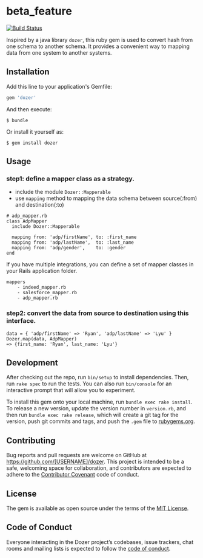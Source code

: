 # beta_feature

[![Build Status](https://secure.travis-ci.org/helloworld1812/dozer.svg)](http://travis-ci.org/helloworld1812/dozer)

Inspired by a java library `dozer`, this ruby gem is used to convert hash from one schema to another schema. It provides a convenient way to mapping data from one system to another systems.

## Installation

Add this line to your application's Gemfile:

```ruby
gem 'dozer'
```

And then execute:

    $ bundle

Or install it yourself as:

    $ gem install dozer

## Usage

### step1: define a mapper class as a strategy.

- include the module `Dozer::Mapperable`
- use `mapping` method to mapping the data schema between source(:from) and destination(:to)

```
# adp_mapper.rb
class AdpMapper
  include Dozer::Mapperable

  mapping from: 'adp/firstName', to: :first_name
  mapping from: 'adp/lastName',  to: :last_name
  mapping from: 'adp/gender',    to: :gender
end
```
 
If you have multiple integrations, you can define a set of mapper classes in your Rails application folder.

```
mappers
    - indeed_mapper.rb
    - salesforce_mapper.rb
    - adp_mapper.rb

```

### step2: convert the data from source to destination using this interface.

```
data = { 'adp/firstName' => 'Ryan', 'adp/lastName' => 'Lyu' }
Dozer.map(data, AdpMapper)
=> {first_name: 'Ryan', last_name: 'Lyu'}
```


## Development

After checking out the repo, run `bin/setup` to install dependencies. Then, run `rake spec` to run the tests. You can also run `bin/console` for an interactive prompt that will allow you to experiment.

To install this gem onto your local machine, run `bundle exec rake install`. To release a new version, update the version number in `version.rb`, and then run `bundle exec rake release`, which will create a git tag for the version, push git commits and tags, and push the `.gem` file to [rubygems.org](https://rubygems.org).

## Contributing

Bug reports and pull requests are welcome on GitHub at https://github.com/[USERNAME]/dozer. This project is intended to be a safe, welcoming space for collaboration, and contributors are expected to adhere to the [Contributor Covenant](http://contributor-covenant.org) code of conduct.

## License

The gem is available as open source under the terms of the [MIT License](https://opensource.org/licenses/MIT).

## Code of Conduct

Everyone interacting in the Dozer project’s codebases, issue trackers, chat rooms and mailing lists is expected to follow the [code of conduct](https://github.com/[USERNAME]/dozer/blob/master/CODE_OF_CONDUCT.md).
